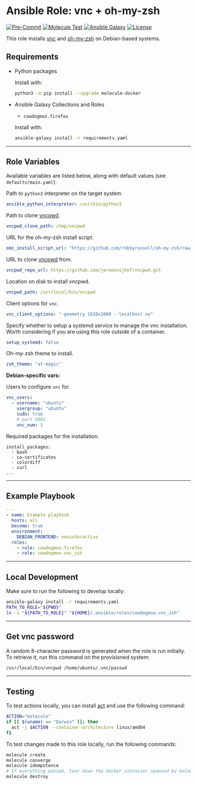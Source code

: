 # Ansible Role: vnc + oh-my-zsh

[![Pre-Commit](https://github.com/cowdogmoo/ansible-vnc-zsh/actions/workflows/pre-commit.yaml/badge.svg)](https://github.com/cowdogmoo/ansible-vnc-zsh/actions/workflows/pre-commit.yaml)
[![Molecule Test](https://github.com/cowdogmoo/ansible-vnc-zsh/actions/workflows/molecule.yaml/badge.svg)](https://github.com/cowdogmoo/ansible-vnc-zsh/actions/workflows/molecule.yaml)
[![Ansible Galaxy](https://img.shields.io/badge/Galaxy-cowdogmoo.vnc_zsh-660198.svg?style=flat)](https://galaxy.ansible.com/cowdogmoo/vnc_zsh)
[![License](https://img.shields.io/github/license/CowDogMoo/ansible-vnc-zsh?label=License&style=flat&color=blue&logo=github)](https://github.com/CowDogMoo/ansible-vnc-zsh/blob/main/LICENSE)

This role installs [vnc](https://tigervnc.org/) and
[oh-my-zsh](https://ohmyz.sh/) on Debian-based systems.

## Requirements

- Python packages

  Install with:

  ```bash
  python3 -m pip install --upgrade molecule-docker
  ```

- Ansible Galaxy Collections and Roles

  - `cowdogmoo.firefox`

  Install with:

  ```bash
  ansible-galaxy install -r requirements.yaml
  ```

---

## Role Variables

Available variables are listed below, along with default values (see `defaults/main.yaml`):

Path to `python3` interpreter on the target system.

```yaml
ansible_python_interpreter: /usr/bin/python3
```

Path to clone [vncpwd](https://github.com/jeroennijhof/vncpwd).

```yaml
vncpwd_clone_path: /tmp/vncpwd
```

URL for the oh-my-zsh install script.

```yaml
omz_install_script_url: "https://github.com/robbyrussell/oh-my-zsh/raw/master/tools/install.sh"
```

URL to clone [vncpwd](https://github.com/jeroennijhof/vncpwd) from.

```yaml
vncpwd_repo_url: https://github.com/jeroennijhof/vncpwd.git
```

Location on disk to install vncpwd.

```yaml
vncpwd_path: /usr/local/bin/vncpwd
```

Client options for `vnc`.

```yaml
vnc_client_options: "-geometry 1920x1080 --localhost no"
```

Specify whether to setup a systemd service to manage
the vnc installation. Worth considering if you are
using this role outside of a container.

```yaml
setup_systemd: false
```

Oh-my-zsh theme to install.

```yaml
zsh_theme: "af-magic"
```

**Debian-specific vars:**

Users to configure `vnc` for.

```yaml
vnc_users:
  - username: "ubuntu"
    usergroup: "ubuntu"
    sudo: true
    # port 5901
    vnc_num: 1
```

Required packages for the installation.

```yaml:
install_packages:
  - bash
  - ca-certificates
  - colordiff
  - curl
...
```

---

## Example Playbook

```yaml
---
- name: Example playbook
  hosts: all
  become: true
  environment:
    DEBIAN_FRONTEND: noninteractive
  roles:
    - role: cowdogmoo.firefox
    - role: cowdogmoo.vnc_zsh
```

---

## Local Development

Make sure to run the following to develop locally:

```bash
ansible-galaxy install -r requirements.yaml
PATH_TO_ROLE="${PWD}"
ln -s "${PATH_TO_ROLE}" "${HOME}/.ansible/roles/cowdogmoo.vnc_zsh"
```

---

## Get vnc password

A random 8-character password is generated when the role
is run initially. To retrieve it, run this command on the
provisioned system:

```bash
/usr/local/bin/vncpwd /home/ubuntu/.vnc/passwd
```

---

## Testing

To test actions locally, you can install [act](https://github.com/nektos/act)
and use the following command:

```bash
ACTION="molecule"
if [[ $(uname) == "Darwin" ]]; then
  act -j $ACTION --container-architecture linux/amd64
fi
```

To test changes made to this role locally, run the following commands:

```bash
molecule create
molecule converge
molecule idempotence
# If everything passed, tear down the docker container spawned by molecule:
molecule destroy
```
